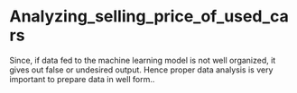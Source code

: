 # Analyzing_selling_price_of_used_cars
Since, if data fed to the machine learning model is not well organized, it gives out false or undesired output. Hence proper data analysis is very important to prepare data in well form..
